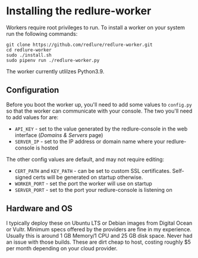 # Installing the redlure-worker
Workers require root privileges to run. To install a worker on your system run the following commands:

```shell
git clone https://github.com/redlure/redlure-worker.git
cd redlure-worker
sudo ./install.sh
sudo pipenv run ./redlure-worker.py
```

The worker currently utlilzes Python3.9.

## Configuration
Before you boot the worker up, you'll need to add some values to `config.py` so that the worker can communicate with your console. The two you'll need to add values for are:
- `API_KEY` - set to the value generated by the redlure-console in the web interface (*Domains & Servers* page)
- `SERVER_IP` - set to the IP address or domain name where your redlure-console is hosted

The other config values are default, and may not require editing:
- `CERT_PATH` and `KEY_PATH` - can be set to custom SSL certificates. Self-signed certs will be generated on startup otherwise.
- `WORKER_PORT` - set the port the worker will use on startup
- `SERVER_PORT` - set to the port your redlure-console is listening on

## Hardware and OS
I typically deploy these on Ubuntu LTS or Debian images from Digital Ocean or Vultr. Minimum specs offered by the providers are fine in my experience. Usually this is around 1 GB Memory/1 CPU and 25 GB disk space. Never had an issue with those builds. These are dirt cheap to host, costing roughly $5 per month depending on your cloud provider.